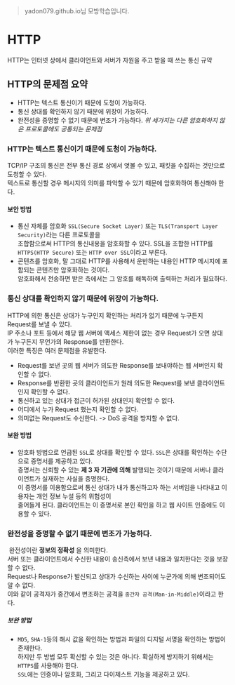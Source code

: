 > yadon079.github.io님 모방학습입니다.  

HTTP
===
HTTP는 인터넷 상에서 클라이언트와 서버가 자원을 주고 받을 때 쓰는 통신 규약

HTTP의 문제점 요약
---
- HTTP는 텍스트 통신이기 때문에 도청이 가능하다.
- 통신 상대를 확인하지 않기 때문에 위장이 가능하다.
- 완전성을 증명할 수 없기 때문에 변조가 가능하다.
*위 세가지는 다른 암호화하지 않은 프로토콜에도 공통되는 문제점*

### HTTP는 텍스트 통신이기 때문에 도청이 가능하다.
TCP/IP 구조의 통신은 전부 통신 경로 상에서 엿볼 수 있고, 패킷을 수집하는 것만으로 도청할 수 있다.  
텍스트로 통신할 경우 메시지의 의미를 파악할 수 있기 때문에 암호화하여 통신해야 한다.

#### 보안 방법
- 통신 자체를 암호화 `SSL(Secure Socket Layer)` 또는 `TLS(Transport Layer Security)`라는 다른 프로토콜을  
조합함으로써 HTTP의 통신내용을 암호화할 수 있다. SSL을 조합한 HTTP를 `HTTPS(HTTP Secure)` 또는 `HTTP over SSL`이라고 부른다.
- 콘텐츠를 암호화, 말 그대로 HTTP를 사용해서 운반하는 내용인 HTTP 메시지에 포함되는 콘텐츠만 암호화하는 것이다.  
암호화해서 전송하면 받은 측에서는 그 암호를 해독하여 출력하는 처리가 필요하다.

### 통신 상대를 확인하지 않기 때문에 위장이 가능하다.
HTTP에 의한 통신은 상대가 누구인지 확인하는 처리가 없기 때문에 누구든지 Request를 보낼 수 있다.  
IP 주소나 포트 등에서 해당 웹 서버에 액세스 제한이 없는 경우 Request가 오면 상대가 누구든지 무언가의 Response를 반환한다.  
이러한 특징은 여러 문제점을 유발한다.
- Request를 보낸 곳의 웹 서버가 의도한 Response를 보내야하는 웹 서버인지 확인할 수 없다.
- Response를 반환한 곳의 클라이언트가 원래 의도한 Request를 보낸 클라이언트인지 확인할 수 없다.
- 통신하고 있는 상대가 접근이 허가된 상대인지 확인할 수 없다.
- 어디에서 누가 Request 했는지 확인할 수 없다.
- 의미없는 Request도 수신한다. -> DoS 공격을 방지할 수 없다.

#### 보완 방법
+ 암호화 방법으로 언급된 `SSL`로 상대를 확인할 수 있다. `SSL`은 상대를 확인하는 수단으로 증명서를 제공하고 있다.  
증명서는 신뢰할 수 있는 **제 3 자 기관에 의해** 발행되는 것이기 때문에 서버나 클라이언트가 실재하는 사실을 증명한다.  
이 증명서를 이용함으로써 통신 상대가 내가 통신하고자 하는 서버임을 나타내고 이용자는 개인 정보 누설 등의 위험성이  
줄어들게 된다. 클라이언트는 이 증명서로 본인 확인을 하고 웹 사이트 인증에도 이용할 수 있다.

### 완전성을 증명할 수 없기 때문에 변조가 가능하다.
&nbsp;완전성이란 **정보의 정확성** 을 의미한다.  
서버 또는 클라이언트에서 수신한 내용이 송신측에서 보낸 내용과 일치한다는 것을 보장할 수 없다.  
Request나 Response가 발신되고 상대가 수신하는 사이에 누군가에 의해 변조되어도 알 수 없다.  
이와 같이 공격자가 중간에서 변조하는 공격을 `중간자 공격(Man-in-Middle)`이라고 한다.

##### 보완 방법
+ `MD5`, `SHA-1`등의 해시 값을 확인하는 방법과 파일의 디지털 서명을 확인하는 방법이 존재한다.  
하지만 두 방법 모두 확신할 수 있는 것은 아니다. 확실하게 방지하기 위해서는 `HTTPS`를 사용해야 한다.  
`SSL`에는 인증이나 암호화, 그리고 다이제스트 기능을 제공하고 있다.
